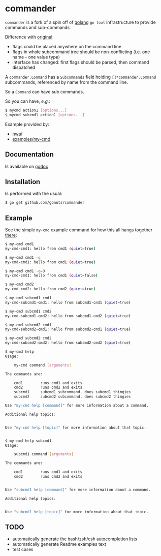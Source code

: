 commander
============

``commander`` is a fork of a spin off of [golang](http://golang.org) ``go tool`` infrastructure to provide commands and sub-commands.

Difference with [original](http://github.com/gonuts/commander/):

- flags could be placed anywhere on the command line
- flags in whole subcommand tree should be non-conflicting (i.e. one name - one value type)
- interface has changed: first flags should be parsed, then command dispatched

A ``commander.Command`` has a ``Subcommands`` field holding ``[]*commander.Command`` subcommands, referenced by name from the command line.

So a ``Command`` can have sub commands.

So you can have, _e.g._:
```sh
$ mycmd action1 [options...]
$ mycmd subcmd1 action1 [options...]
```

Example provided by:
- [hwaf](https://github.com/hwaf/hwaf)
- [examples/my-cmd](examples/my-cmd)

## Documentation
Is available on [godoc](http://godoc.org/github.com/gonuts/commander)

## Installation
Is performed with the usual:
```sh
$ go get github.com/gonuts/commander
```

## Example

See the simple ``my-cmd`` example command for how this all hangs
together [there](http://github.com/gonuts/commander/blob/master/examples/my-cmd/main.go):

```sh
$ my-cmd cmd1
my-cmd-cmd1: hello from cmd1 (quiet=true)

$ my-cmd cmd1 -q
my-cmd-cmd1: hello from cmd1 (quiet=true)

$ my-cmd cmd1 -q=0
my-cmd-cmd1: hello from cmd1 (quiet=false)

$ my-cmd cmd2
my-cmd-cmd2: hello from cmd2 (quiet=true)

$ my-cmd subcmd1 cmd1
my-cmd-subcmd1-cmd1: hello from subcmd1-cmd1 (quiet=true)

$ my-cmd subcmd1 cmd2
my-cmd-subcmd1-cmd2: hello from subcmd1-cmd2 (quiet=true)

$ my-cmd subcmd2 cmd1
my-cmd-subcmd2-cmd1: hello from subcmd2-cmd1 (quiet=true)

$ my-cmd subcmd2 cmd2
my-cmd-subcmd2-cmd2: hello from subcmd2-cmd2 (quiet=true)

$ my-cmd help
Usage:

	my-cmd command [arguments]

The commands are:

    cmd1        runs cmd1 and exits
    cmd2        runs cmd2 and exits
    subcmd1     subcmd1 subcommand. does subcmd1 thingies
    subcmd2     subcmd2 subcommand. does subcmd2 thingies

Use "my-cmd help [command]" for more information about a command.

Additional help topics:


Use "my-cmd help [topic]" for more information about that topic.


$ my-cmd help subcmd1
Usage:

	subcmd1 command [arguments]

The commands are:

    cmd1        runs cmd1 and exits
    cmd2        runs cmd2 and exits


Use "subcmd1 help [command]" for more information about a command.

Additional help topics:


Use "subcmd1 help [topic]" for more information about that topic.

```


## TODO

- automatically generate the bash/zsh/csh autocompletion lists
- automatically generate Readme examples text
- test cases

